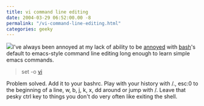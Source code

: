 ```yaml
---
title: vi command line editing
date: 2004-03-29 06:52:00.00 -8
permalink: "/vi-command-line-editing.html"
categories: geeky
---
```

![](/images/bash.s.gif)I've always been annoyed at my lack of ability to be [annoyed](/000481.php) with [bash](http://www.gnu.org/software/bash/bash.html)'s default to emacs-style command line editing long enough to learn simple emacs commands.

> set -o [vi](/000364.php)

Problem solved. Add it to your bashrc. Play with your history with /., esc:0 to the beginning of a line, w, b, j, k, x, dd around or jump with /. Leave that pesky ctrl key to things you don't do very often like exiting the shell.

